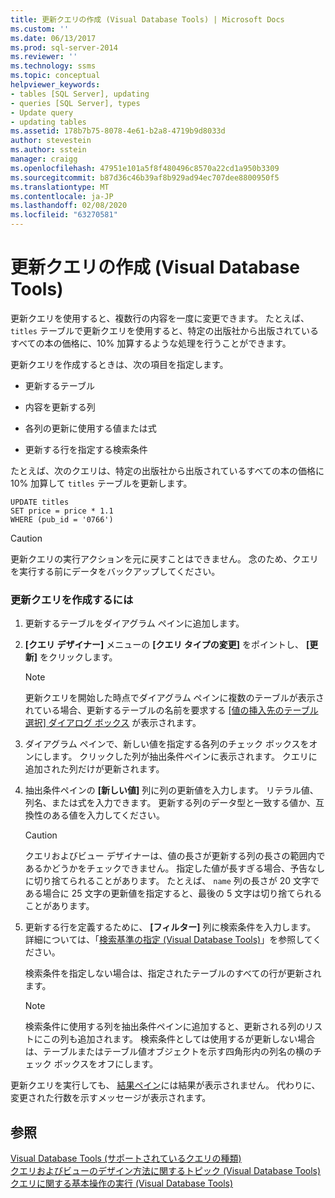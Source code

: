 ```yaml
---
title: 更新クエリの作成 (Visual Database Tools) | Microsoft Docs
ms.custom: ''
ms.date: 06/13/2017
ms.prod: sql-server-2014
ms.reviewer: ''
ms.technology: ssms
ms.topic: conceptual
helpviewer_keywords:
- tables [SQL Server], updating
- queries [SQL Server], types
- Update query
- updating tables
ms.assetid: 178b7b75-8078-4e61-b2a8-4719b9d8033d
author: stevestein
ms.author: sstein
manager: craigg
ms.openlocfilehash: 47951e101a5f8f480496c8570a22cd1a950b3309
ms.sourcegitcommit: b87d36c46b39af8b929ad94ec707dee8800950f5
ms.translationtype: MT
ms.contentlocale: ja-JP
ms.lasthandoff: 02/08/2020
ms.locfileid: "63270581"
---
```

# <a name="create-update-queries-visual-database-tools"></a>更新クエリの作成 (Visual Database Tools)
  更新クエリを使用すると、複数行の内容を一度に変更できます。 たとえば、 `titles` テーブルで更新クエリを使用すると、特定の出版社から出版されているすべての本の価格に、10% 加算するような処理を行うことができます。  
  
 更新クエリを作成するときは、次の項目を指定します。  
  
-   更新するテーブル  
  
-   内容を更新する列  
  
-   各列の更新に使用する値または式  
  
-   更新する行を指定する検索条件  
  
 たとえば、次のクエリは、特定の出版社から出版されているすべての本の価格に 10% 加算して `titles` テーブルを更新します。  
  
```  
UPDATE titles  
SET price = price * 1.1  
WHERE (pub_id = '0766')  
```  
  
> [!CAUTION]  
>  更新クエリの実行アクションを元に戻すことはできません。 念のため、クエリを実行する前にデータをバックアップしてください。  
  
### <a name="to-create-an-update-query"></a>更新クエリを作成するには  
  
1.  更新するテーブルをダイアグラム ペインに追加します。  
  
2.  **[クエリ デザイナー]** メニューの **[クエリ タイプの変更]** をポイントし、 **[更新]** をクリックします。  
  
    > [!NOTE]  
    >  更新クエリを開始した時点でダイアグラム ペインに複数のテーブルが表示されている場合、更新するテーブルの名前を要求する [[値の挿入先のテーブル選択] ダイアログ ボックス](visual-database-tools.md) が表示されます。  
  
3.  ダイアグラム ペインで、新しい値を指定する各列のチェック ボックスをオンにします。 クリックした列が抽出条件ペインに表示されます。 クエリに追加された列だけが更新されます。  
  
4.  抽出条件ペインの **[新しい値]** 列に列の更新値を入力します。 リテラル値、列名、または式を入力できます。 更新する列のデータ型と一致する値か、互換性のある値を入力してください。  
  
    > [!CAUTION]  
    >  クエリおよびビュー デザイナーは、値の長さが更新する列の長さの範囲内であるかどうかをチェックできません。 指定した値が長すぎる場合、予告なしに切り捨てられることがあります。 たとえば、 `name` 列の長さが 20 文字である場合に 25 文字の更新値を指定すると、最後の 5 文字は切り捨てられることがあります。  
  
5.  更新する行を定義するために、 **[フィルター]** 列に検索条件を入力します。 詳細については、「[検索基準の指定 (Visual Database Tools)](specify-search-criteria-visual-database-tools.md)」を参照してください。  
  
     検索条件を指定しない場合は、指定されたテーブルのすべての行が更新されます。  
  
    > [!NOTE]  
    >  検索条件に使用する列を抽出条件ペインに追加すると、更新される列のリストにこの列も追加されます。 検索条件としては使用するが更新しない場合は、テーブルまたはテーブル値オブジェクトを示す四角形内の列名の横のチェック ボックスをオフにします。  
  
 更新クエリを実行しても、 [結果ペイン](results-pane-visual-database-tools.md)には結果が表示されません。 代わりに、変更された行数を示すメッセージが表示されます。  
  
## <a name="see-also"></a>参照  
 [Visual Database Tools &#40;サポートされているクエリの種類&#41;](supported-query-types-visual-database-tools.md)   
 [クエリおよびビューのデザイン方法に関するトピック &#40;Visual Database Tools&#41;](design-queries-and-views-how-to-topics-visual-database-tools.md)   
 [クエリに関する基本操作の実行 (Visual Database Tools)](perform-basic-operations-with-queries-visual-database-tools.md)  
  
  

